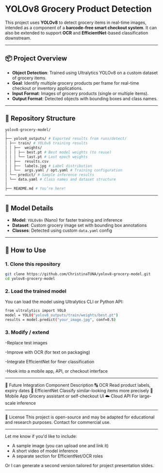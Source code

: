 # YOLOv8 Grocery Product Detection

This project uses **YOLOv8** to detect grocery items in real-time images, intended as a component of a **barcode-free smart checkout system**. It can also be extended to support **OCR** and **EfficientNet**-based classification downstream.

---

## 📦 Project Overview

- **Object Detection**: Trained using Ultralytics YOLOv8 on a custom dataset of grocery items.
- **Goal**: Identify multiple grocery products per frame for real-time checkout or inventory applications.
- **Input Format**: Images of grocery products (single or multiple items).
- **Output Format**: Detected objects with bounding boxes and class names.

---

## 📁 Repository Structure
```bash
yolov8-grocery-model/
│
├── yolov8_outputs/ # Exported results from runs/detect/
│ ├── train/ # YOLOv8 training results
│ │ ├──  weights/
│ │ │ ├── best.pt # Best model weights (to reuse)
│ │ │ └── last.pt # Last epoch weights
│ │ ├──  results.csv
│ │ ├──  labels.jpg # Label distribution
│ │ └──  args.yaml / opt.yaml # Training configuration
│ └── predict/ # Sample inference results
│ └── data.yaml # Class names and dataset structure
│
├── README.md # You’re here!
```

---

## 🧠 Model Details

- **Model**: `YOLOv8n` (Nano) for faster training and inference
- **Dataset**: Custom grocery image set with bounding box annotations
- **Classes**: Detected using custom `data.yaml` config

---

## 🚀 How to Use

### 1. Clone this repository

```bash
git clone https://github.com/ChristinaTUNA/yolov8-grocery-model.git
cd yolov8-grocery-model
```

### 2. Load the trained model
You can load the model using Ultralytics CLI or Python API:

```bash
from ultralytics import YOLO
model = YOLO("yolov8_outputs/train/weights/best.pt")
results = model.predict("your_image.jpg", conf=0.5)
```

### 3. Modify / extend
-Replace test images

-Improve with OCR (for text on packaging)

-Integrate EfficientNet for finer classification

-Hook into a mobile app, API, or checkout interface

---

🧩 Future Integration
Component	Description
🔠 OCR	Read product labels, expiry dates
🧠 EfficientNet	Classify similar-looking items more precisely
📱 Mobile App	Grocery assistant or self-checkout UI
☁️ Cloud API	For large-scale inference

---

📝 License
This project is open-source and may be adapted for educational and research purposes. Contact for commercial use.


---

Let me know if you'd like to include:

- A sample image (you can upload one and link it)
- A short video of model inference
- A separate section for EfficientNet/OCR roles

Or I can generate a second version tailored for project presentation slides.
